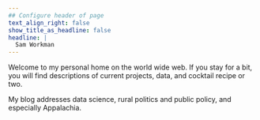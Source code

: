 ```yaml
---
## Configure header of page
text_align_right: false
show_title_as_headline: false
headline: |
  Sam Workman
---
```


Welcome to my personal home on the world wide web. If you stay for a bit, you will find descriptions of current projects, data, and cocktail recipe or two.

My blog addresses data science, rural politics and public policy, and especially Appalachia. 